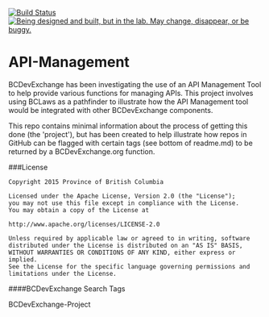[![Build Status](https://sandbox1.apis.gov.bc.ca/cis/view/BCDevExchange/job/UAT-API-Management/badge/icon)](https://sandbox1.apis.gov.bc.ca/cis/view/BCDevExchange/job/UAT-API-Management/)
<a rel="Exploration" href="https://github.com/BCDevExchange/docs/blob/master/discussion/projectstates.md"><img alt="Being designed and built, but in the lab. May change, disappear, or be buggy." style="border-width:0" src="http://bcdevexchange.org/badge/2.svg" title="Being designed and built, but in the lab. May change, disappear, or be buggy." /></a>

# API-Management
BCDevExchange has been investigating the use of an API Management Tool to help provide various functions for managing APIs. This project involves using BCLaws as a pathfinder to illustrate how the API Management tool would be integrated with other BCDevExchange components.

This repo contains minimal information about the process of getting this done (the 'project'), but has been created to help illustrate how repos in GitHub can be flagged with certain tags (see bottom of readme.md) to be returned by a BCDevExchange.org function.

###License

```
Copyright 2015 Province of British Columbia

Licensed under the Apache License, Version 2.0 (the "License");
you may not use this file except in compliance with the License.
You may obtain a copy of the License at 

http://www.apache.org/licenses/LICENSE-2.0

Unless required by applicable law or agreed to in writing, software
distributed under the License is distributed on an "AS IS" BASIS,
WITHOUT WARRANTIES OR CONDITIONS OF ANY KIND, either express or implied.
See the License for the specific language governing permissions and
limitations under the License.
```

####BCDevExchange Search Tags

BCDevExchange-Project
